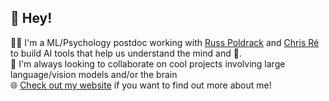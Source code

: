 ## :wave: Hey!

:technologist: I'm a ML/Psychology postdoc working with [Russ Poldrack](https://med.stanford.edu/profiles/russell-poldrack) and [Chris Ré](https://cs.stanford.edu/~chrismre/) to build AI tools that help us understand the mind and :brain:.\
🤝 I'm always looking to collaborate on cool projects involving large language/vision models and/or the brain\
:globe_with_meridians: [Check out my website](https://athms.me/) if you want to find out more about me!
